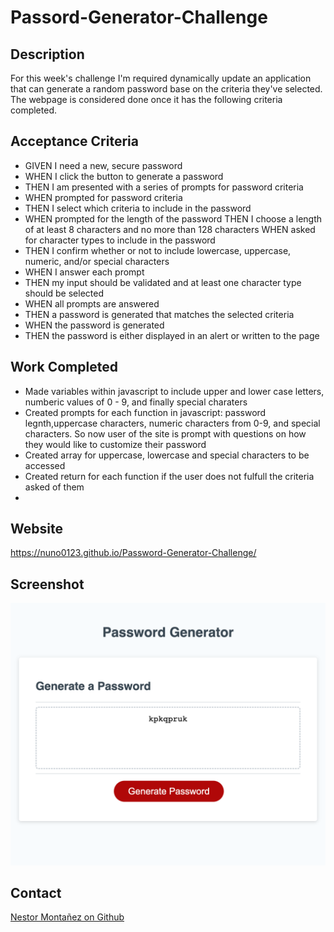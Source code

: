 # Passord-Generator-Challenge 

## Description 
For this week's challenge I'm required dynamically update an application that can generate a random password base on the criteria they've selected. The webpage is considered done once it has the following criteria completed.

## Acceptance Criteria 
* GIVEN I need a new, secure password
* WHEN I click the button to generate a password
* THEN I am presented with a series of prompts for password criteria
* WHEN prompted for password criteria
* THEN I select which criteria to include in the password
* WHEN prompted for the length of the password
THEN I choose a length of at least 8 characters and no more than 128 characters
WHEN asked for character types to include in the password
* THEN I confirm whether or not to include lowercase, uppercase, numeric, and/or special characters
* WHEN I answer each prompt
* THEN my input should be validated and at least one character type should be selected
* WHEN all prompts are answered
* THEN a password is generated that matches the selected criteria
* WHEN the password is generated
* THEN the password is either displayed in an alert or written to the page

## Work Completed 
* Made variables within javascript to include upper and lower case letters, numberic values of 0 - 9, and finally special charaters
* Created prompts for each function in javascript: password legnth,uppercase characters, numeric characters from 0-9, and special characters. So now user of the site is prompt with questions on how they would like to customize their password
* Created array for uppercase, lowercase and special characters to be accessed 
* Created return for each function if the user does not fulfull the criteria asked of them 
* 
 

## Website 
https://nuno0123.github.io/Password-Generator-Challenge/
## Screenshot 
![screenshot](/Develop/images/nuno0123.github.io_Password-Generator-Challenge_.png)
## Contact 
[Nestor Montañez on Github](https://github.com/Nuno0123)